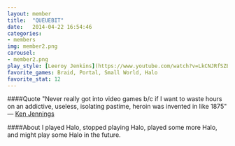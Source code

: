 ```yaml
---
layout: member
title:  "QUEUEBIT"
date:   2014-04-22 16:54:46
categories:
- members
img: member2.png
carousel:
- member2.png
play_style: [Leeroy Jenkins](https://www.youtube.com/watch?v=LkCNJRfSZBU)
favorite_games: Braid, Portal, Small World, Halo
favorite_stat: 12
---
```

####Quote
"Never really got into video games b/c if I want to waste hours on an addictive, useless, isolating pastime, heroin was invented in like 1875" &mdash; [Ken Jennings](https://twitter.com/KenJennings/status/259025336958861312)

####About
I played Halo, stopped playing Halo, played some more Halo, and might play some Halo in the future.